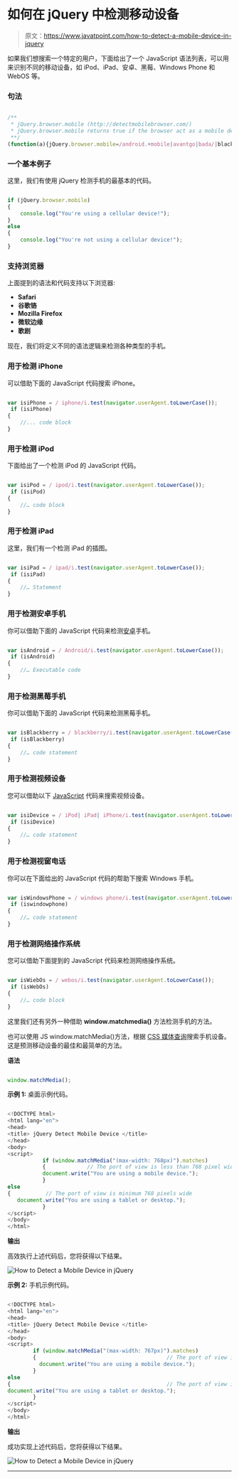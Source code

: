 # 如何在 jQuery 中检测移动设备

> 原文：<https://www.javatpoint.com/how-to-detect-a-mobile-device-in-jquery>

如果我们想搜索一个特定的用户，下面给出了一个 JavaScript 语法列表，可以用来识别不同的移动设备，如 iPod、iPad、安卓、黑莓、Windows Phone 和 WebOS 等。

### 句法

```js

/**
 * jQuery.browser.mobile (http://detectmobilebrowser.com/)
 * jQuery.browser.mobile returns true if the browser act as a mobile device
 **/
(function(a){jQuery.browser.mobile=/android.+mobile|avantgo|bada/|blackberry|blazer|compal|elaine|fennec|hiptop|iemobile|ip(hone|od)|iris|kindle|lgpalm( os)?|phone|p(ixi|re)/|plucker|pocket|psp|symbian|treo|up.(browser|link)|vodafone|wap|windows (ce|phone)|xda|xiino/i.test(a)||/1207|6310|6590|3gso|4thp|50[1-6]i|770s|802s|a wa|abac|ac(er|oo|s-)|ai(ko|rn)|al(av|ca|co)|amoi|an(ex|ny|yw)|aptu|ar(ch|go)|as(te|us)|attw|au(di|-m|r |s )|avan|be(ck|ll|nq)|bi(lb|rd)|bl(ac|az)|br(e|v)w|bumb|bw-(n|u)|c55/|capi|ccwa|cdm-|cell|chtm|cldc|cmd-|co(mp|nd)|craw|da(it|ll|ng)|dbte|dc-s|devi|dica|dmob|do(c|p)o|ds(12|-d)|el(49|ai)|em(l2|ul)|er(ic|k0)|esl8|ez([4-7]0|os|wa|ze)|fetc|fly(-|_)|g1 u|g560|gene|gf-5|g-mo|go(.w|od)|gr(ad|un)|haie|hcit|hd-(m|p|t)|hei-|hi(pt|ta)|hp( i|ip)|hs-c|ht(c(-| |_|a|g|p|s|t)|tp)|hu(aw|tc)|i-(20|go|ma)|i230|iac( |-|/)|ibro|idea|ig01|ikom|im1k|inno|ipaq|iris|ja(t|v)a|jbro|jemu|jigs|kddi|keji|kgt( |/)|klon|kpt |kwc-|kyo(c|k)|le(no|xi)|lg( g|/(k|l|u)|50|54|e-|e/|-[a-w])|libw|lynx|m1-w|m3ga|m50/|ma(te|ui|xo)|mc(01|21|ca)|m-cr|me(di|rc|ri)|mi(o8|oa|ts)|mmef|mo(01|02|bi|de|do|t(-| |o|v)|zz)|mt(50|p1|v )|mwbp|mywa|n10[0-2]|n20[2-3]|n30(0|2)|n50(0|2|5)|n7(0(0|1)|10)|ne((c|m)-|on|tf|wf|wg|wt)|nok(6|i)|nzph|o2im|op(ti|wv)|oran|owg1|p800|pan(a|d|t)|pdxg|pg(13|-([1-8]|c))|phil|pire|pl(ay|uc)|pn-2|po(ck|rt|se)|prox|psio|pt-g|qa-a|qc(07|12|21|32|60|-[2-7]|i-)|qtek|r380|r600|raks|rim9|ro(ve|zo)|s55/|sa(ge|ma|mm|ms|ny|va)|sc(01|h-|oo|p-)|sdk/|se(c(-|0|1)|47|mc|nd|ri)|sgh-|shar|sie(-|m)|sk-0|sl(45|id)|sm(al|ar|b3|it|t5)|so(ft|ny)|sp(01|h-|v-|v )|sy(01|mb)|t2(18|50)|t6(00|10|18)|ta(gt|lk)|tcl-|tdg-|tel(i|m)|tim-|t-mo|to(pl|sh)|ts(70|m-|m3|m5)|tx-9|up(.b|g1|si)|utst|v400|v750|veri|vi(rg|te)|vk(40|5[0-3]|-v)|vm40|voda|vulc|vx(52|53|60|61|70|80|81|83|85|98)|w3c(-| )|webc|whit|wi(g |nc|nw)|wmlb|wonu|x700|xda(-|2|g)|yas-|your|zeto|zte-/i.test(a.substr(0,4))})(navigator.userAgent||navigator.vendor||window.opera);

```

### 一个基本例子

这里，我们有使用 jQuery 检测手机的最基本的代码。

```js

if (jQuery.browser.mobile)
{
	console.log("You're using a cellular device!");
}
else
{
	console.log("You're not using a cellular device!");
}

```

### 支持浏览器

上面提到的语法和代码支持以下浏览器:

*   **Safari**
*   **谷歌铬**
*   **Mozilla Firefox**
*   **微软边缘**
*   **歌剧**

现在，我们将定义不同的语法逻辑来检测各种类型的手机。

### 用于检测 iPhone

可以借助下面的 JavaScript 代码搜索 iPhone。

```js

var isiPhone = / iphone/i.test(navigator.userAgent.toLowerCase());
 if (isiPhone)
{
	//... code block
}

```

### 用于检测 iPod

下面给出了一个检测 iPod 的 JavaScript 代码。

```js

var isiPod = / ipod/i.test(navigator.userAgent.toLowerCase());
 if (isiPod)
{
	//… code block
}

```

### 用于检测 iPad

这里，我们有一个检测 iPad 的插图。

```js

var isiPad = / ipad/i.test(navigator.userAgent.toLowerCase());
 if (isiPad)
{
	//… Statement
}

```

### 用于检测安卓手机

你可以借助下面的 JavaScript 代码来检测[安卓](https://www.javatpoint.com/android-tutorial)手机。

```js

var isAndroid = / Android/i.test(navigator.userAgent.toLowerCase());
 if (isAndroid)
{
	//… Executable code
}

```

### 用于检测黑莓手机

你可以借助下面的 JavaScript 代码来检测黑莓手机。

```js

var isBlackberry = / blackberry/i.test(navigator.userAgent.toLowerCase());
 if (isBlackberry)
{
	//… code statement
}

```

### 用于检测视频设备

您可以借助以下 [JavaScript](https://www.javatpoint.com/javascript-tutorial) 代码来搜索视频设备。

```js

var isiDevice = / iPod| iPad| iPhone/i.test(navigator.userAgent.toLowerCase());
 if (isiDevice)
{
	//… code statement
}

```

### 用于检测视窗电话

你可以在下面给出的 JavaScript 代码的帮助下搜索 Windows 手机。

```js

var isWindowsPhone = / windows phone/i.test(navigator.userAgent.toLowerCase());
 if (iswindowphone)
{
	//… code statement
}

```

### 用于检测网络操作系统

您可以借助下面提到的 JavaScript 代码来检测网络操作系统。

```js

var isWiebOs = / webos/i.test(navigator.userAgent.toLowerCase());
 if (isWebOs)
{
	//… code block
}

```

这里我们还有另外一种借助 **window.matchmedia()** 方法检测手机的方法。

也可以使用 JS window.matchMedia()方法，根据 [CSS 媒体查询](https://www.javatpoint.com/css-media-query)搜索手机设备。这是预测移动设备的最佳和最简单的方法。

**语法**

```js

window.matchMedia();

```

**示例 1:** 桌面示例代码。

```js

<!DOCTYPE html>
<html lang="en">
<head>
<title> jQuery Detect Mobile Device </title>
</head>
<body>
<script>
           if (window.matchMedia("(max-width: 768px)").matches)
           {             // The port of view is less than 768 pixel wide
           document.write("You are using a mobile device.");
           }
else
{           // The port of view is minimum 768 pixels wide
   document.write("You are using a tablet or desktop.");
           }
</script>
</body>
</html> 

```

**输出**

高效执行上述代码后，您将获得以下结果。

![How to Detect a Mobile Device in jQuery](img/b40123a6543bfe28f976a0cf75f5d03e.png)

**示例 2:** 手机示例代码。

```js

<!DOCTYPE html>
<html lang="en">
<head>
<title> jQuery Detect Mobile Device </title>
</head>
<body>
<script> 
        if (window.matchMedia("(max-width: 767px)").matches) 
        {                                         // The port of view is smaller than 768 pixels wide 
          document.write("You are using a mobile device."); 
        } 
else 
{                                                 // The port of view is minimum have 768 pixels wide
document.write("You are using a tablet or desktop."); 
        } 
</script>
</body>
</html> 

```

**输出**

成功实现上述代码后，您将获得以下结果。

![How to Detect a Mobile Device in jQuery](img/744970af813c85216580438df84d78e8.png)

* * *